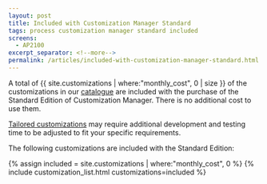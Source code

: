 ```yaml
---
layout: post
title: Included with Customization Manager Standard
tags: process customization manager standard included
screens:
  - AP2100
excerpt_separator: <!--more-->
permalink: /articles/included-with-customization-manager-standard.html
---
```


A total of {{ site.customizations | where:"monthly_cost", 0 | size }} 
of the customizations in our [catalogue](/catalogue.html) are
included with the purchase of the Standard Edition of Customization
Manager.  There is no additional cost to use them.
<!--more-->

[Tailored customizations](/articles/packaged-vs-tailored.html) may
require additional development and testing time to be adjusted to fit
your specific requirements.

The following customizations are included with the Standard Edition:

{% assign included = site.customizations | where:"monthly_cost", 0 %}
{% include customization_list.html customizations=included %}

